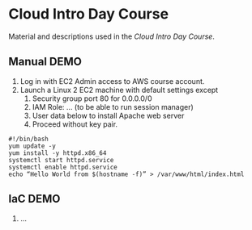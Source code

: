 # Cloud Intro Day Course

Material and descriptions used in the *Cloud Intro Day Course*.

## Manual DEMO

1. Log in with EC2 Admin access to AWS course account.
1. Launch a Linux 2 EC2 machine with default settings except
    1. Security group port 80 for 0.0.0.0/0
    1. IAM Role: ... (to be able to run session manager)
    1. User data below to install Apache web server
    1. Proceed without key pair.
  
```
#!/bin/bash
yum update -y
yum install -y httpd.x86_64
systemctl start httpd.service
systemctl enable httpd.service
echo “Hello World from $(hostname -f)” > /var/www/html/index.html
```

## IaC DEMO

1. ...
